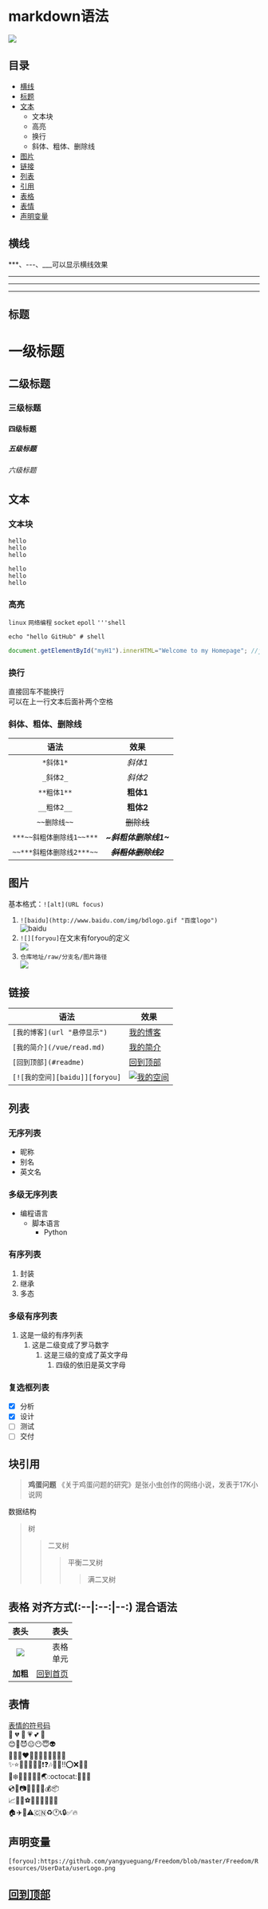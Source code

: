 # markdown语法
![][foryou]
## 目录
 * [横线](#横线)
 * [标题](#标题)
 * [文本](#文本)
   * 文本块
   * 高亮
   * 换行
   * 斜体、粗体、删除线
 * [图片](#图片)
 * [链接](#链接)
 * [列表](#列表)
 * [引用](#块引用)
 * [表格](#表格)
 * [表情](#表情)
 * [声明变量](#声明变量)
 
## 横线
***、---、___可以显示横线效果

------------------
******************
__________________

## 标题
# 一级标题
## 二级标题  
### 三级标题  
#### 四级标题  
##### 五级标题  
###### 六级标题  

 ## 文本
 ### 文本块
    hello
    hello
    hello
 ```
hello
hello
hello
 ```

 ### 高亮
 `linux` `网络编程` `socket` `epoll` 
 `'''shell`
 ```shell
 echo "hello GitHub" # shell
 ```
 ```js
 document.getElementById("myH1").innerHTML="Welcome to my Homepage"; //javascipt
 ```

 ### 换行
 直接回车不能换行  
 可以在上一行文本后面补两个空格
 
 ### 斜体、粗体、删除线
 语法|效果
 :-----:|:-----:
 `*斜体1*`|_斜体1_
 `_斜体2_`|_斜体2_
 `**粗体1**`|**粗体1**
 `__粗体2__`|**粗体2**
 `~~删除线~~`|~~删除线~~
 `***~~斜粗体删除线1~~***`|_**~斜粗体删除线1~**_
 `~~***斜粗体删除线2***~~`|~~_**斜粗体删除线2**_~~
 
 ## 图片
 基本格式：`![alt](URL focus)`  
 1. `![baidu](http://www.baidu.com/img/bdlogo.gif "百度logo")`  
 ![baidu](http://www.baidu.com/img/bdlogo.gif "百度logo")  
 2. `![][foryou]`在文末有foryou的定义  
 ![][foryou]
 3. `仓库地址/raw/分支名/图片路径`  
 ![](https://github.com/guodongxiaren/ImageCache/raw/master/Logo/foryou.gif)
 
 ## 链接
 语法|效果  
 ---- | -------------  
 `[我的博客](url "悬停显示")`|[我的博客](http://www.baidu.com)  
 `[我的简介](/vue/read.md)`|[我的简介](/vue/read.md)
 `[回到顶部](#readme)`|[回到顶部](#目录)
 `[![我的空间][baidu]][foryou]`|[![我的空间][baidu]][foryou]
 
 ## 列表  
 ### 无序列表
 * 昵称
 * 别名
 * 英文名
 
 ### 多级无序列表
 * 编程语言
   * 脚本语言
     * Python
     
 ### 有序列表
 1. 封装
 2. 继承
 3. 多态
 
 ### 多级有序列表
 1. 这是一级的有序列表
    1. 这是二级变成了罗马数字       
       1. 这是三级的变成了英文字母
          1. 四级的依旧是英文字母
 
 ### 复选框列表
 * [x]  分析
 * [x]  设计
 * [ ]  测试
 * [ ]  交付
 
 ## 块引用  
 > **鸡蛋问题**
  《关于鸡蛋问题的研究》是张小虫创作的网络小说，发表于17K小说网

  数据结构
  > 树
  > > 二叉树
  > > > 平衡二叉树
  > > > > 满二叉树

 ## 表格 对齐方式(:--|:--:|--:) 混合语法 
 表头|表头
:---: | ---:
 ![][baidu]|表格<br>单元
 **加粗**|[回到首页](#markdown语法)
 
 ## 表情
[表情的符号码](http://www.emoji-cheat-sheet.com)  
💚 💔 💓 💗 💕 💞   
:blush::imp::smiling_imp::neutral_face::no_mouth::innocent::alien:  
:yellow_heart::blue_heart::purple_heart::heart::green_heart::broken_heart::heartbeat::heartpulse::two_hearts::revolving_hearts::cupid::sparkling_heart:  
:sparkles::star::star2::dizzy::boom::collision::anger::exclamation::question::notes::running::love_letter::bangbang::o::x::link::radio_button:  
:eyes::snowflake::whale::rose::sunflower::palm_tree::maple_leaf::earth_asia::octocat::gift_heart::gift::tada:  
:cd::dvd::camera::christmas_tree::email::key::mag_right::moneybag::package:  
:chart_with_upwards_trend::calendar::orange_book::soccer::telescope::dart::art::guitar::birthday::hamburger:  
:house::airplane::rocket::warning::cn::recycle::clock1::telephone_receiver::lock::white_check_mark::fire:
## 声明变量
`[foryou]:https://github.com/yangyueguang/Freedom/blob/master/Freedom/Resources/UserData/userLogo.png`

[baidu]:http://www.baidu.com/img/bdlogo.gif
[foryou]:https://github.com/yangyueguang/Freedom/blob/master/Freedom/Resources/UserData/userLogo.png
## [回到顶部](#markdown语法)
